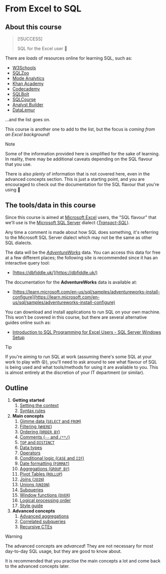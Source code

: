 # From Excel to SQL

## About this course

> [!SUCCESS]
>
> SQL for the Excel user 🎉

There are _loads_ of resources online for learning SQL, such as:

- [W3Schools](https://www.w3schools.com/sql/)
- [SQLZoo](https://sqlzoo.net/)
- [Mode Analytics](https://mode.com/sql-tutorial/)
- [Khan Academy](https://www.khanacademy.org/computing/computer-programming/sql)
- [Codecademy](https://www.codecademy.com/learn/learn-sql)
- [SQLBolt](https://sqlbolt.com/)
- [SQLCourse](http://www.sqlcourse.com/)
- [Analyst Builder](https://www.analystbuilder.com/)
- [DataLemur](https://datalemur.com/)

...and the list goes on.

This course is another one to add to the list, but the focus is _coming from an Excel background_!

> [!NOTE]
>
> Some of the information provided here is simplified for the sake of learning. In reality, there may be additional caveats depending on the SQL flavour that you use.
>
> There is also _plenty_ of information that is not covered here, even in the advanced concepts section. This is just a starting point, and you are encouraged to check out the documentation for the SQL flavour that you're using 📝

## The tools/data in this course

Since this course is aimed at [Microsoft Excel](https://www.microsoft.com/en-gb/microsoft-365/excel) users, the "SQL flavour" that we'll use is the [Microsoft SQL Server](https://learn.microsoft.com/en-us/sql/t-sql/queries/queries) dialect ([_Transact-SQL_](https://learn.microsoft.com/en-us/sql/t-sql/language-reference)).

Any time a comment is made about how SQL does something, it's referring to the Microsoft SQL Server dialect which may not be the same as other SQL dialects.

The data will be the [_AdventureWorks_](https://learn.microsoft.com/en-us/sql/samples/adventureworks-install-configure) data. You can access this data for free at a few different places; the following site is recommended since it has an interactive query tool:

- [https://dbfiddle.uk/](https://dbfiddle.uk/)

The documentation for the **AdventureWorks** data is available at:

- [https://learn.microsoft.com/en-us/sql/samples/adventureworks-install-configure](https://learn.microsoft.com/en-us/sql/samples/adventureworks-install-configure)

You can download and install applications to run SQL on your own machine. This won't be covered in this course, but there are several alternative guides online such as:

- [Introduction to SQL Programming for Excel Users - SQL Server Windows Setup](https://youtu.be/VnJAgND_iLc?si=LduWGyoKy069NP-L)

> [!TIP]
>
> If you're aiming to run SQL at work (assuming there's some SQL at your work to play with 😝), you'll need to ask around to see what flavour of SQL is being used and what tools/methods for using it are available to you. This is almost entirely at the discretion of your IT department (or similar).

## Outline

1. **Getting started**
   1. [Setting the context](getting-started/setting-the-context.md)
   2. [Syntax rules](getting-started/sql-syntax.md)
2. **Main concepts**
   1. [Gimme data (`SELECT` and `FROM`)](main-concepts/select-and-from.md)
   2. [Filtering (`WHERE`)](main-concepts/where.md)
   3. [Ordering (`ORDER BY`)](main-concepts/order-by.md)
   4. [Comments (`--` and `/**/`)](main-concepts/comments.md)
   5. [`TOP` and `DISTINCT`](main-concepts/top-and-distinct.md)
   6. [Data types](main-concepts/data-types.md)
   7. [Operators](main-concepts/operators.md)
   8. [Conditional logic (`CASE` and `IIF`)](main-concepts/conditionals.md)
   9. [Date formatting (`FORMAT`)](main-concepts/date-formatting.md)
   10. [Aggregations (`GROUP BY`)](main-concepts/group-by.md)
   11. [Pivot Tables (`ROLLUP`)](main-concepts/rollup.md)
   12. [Joins (`JOIN`)](main-concepts/join.md)
   13. [Unions (`UNION`)](main-concepts/union.md)
   14. [Subqueries](main-concepts/subqueries.md)
   15. [Window functions (`OVER`)](main-concepts/window-functions.md)
   16. [Logical processing order](main-concepts/logical-processing-order.md)
   17. [Style guide](main-concepts/style-guide.md)
3. **Advanced concepts**
   1. [Advanced aggregations](advanced-concepts/advanced-aggregations.md)
   2. [Correlated subqueries](advanced-concepts/correlated-subqueries.md)
   3. [Recursive CTEs](advanced-concepts/recursive-ctes.md)

> [!WARNING]
>
> The advanced concepts are _advanced_! They are not necessary for most day-to-day SQL usage, but they are good to know about.
>
> It is recommended that you practise the main concepts a lot and come back to the advanced concepts later.
